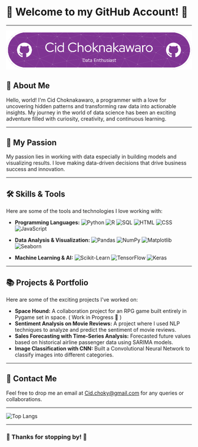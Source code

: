 # 🌟 Welcome to my GitHub Account! 🌟

---

![Header](github-header-image.png)

## 👋 About Me
Hello, world! I'm Cid Choknakawaro, a programmer with a love for uncovering hidden patterns and transforming raw data into actionable insights. My journey in the world of data science has been an exciting adventure filled with curiosity, creativity, and continuous learning.

---

## 🎨 My Passion
My passion lies in working with data especially in building models and visualizing results. I love making data-driven decisions that drive business success and innovation.

---

## 🛠️ Skills & Tools
Here are some of the tools and technologies I love working with:

- **Programming Languages:** 
  ![Python](https://img.shields.io/badge/Python-3776AB?style=for-the-badge&logo=python&logoColor=white)
  ![R](https://img.shields.io/badge/R-276DC3?style=for-the-badge&logo=r&logoColor=white)
  ![SQL](https://img.shields.io/badge/SQL-4479A1?style=for-the-badge&logo=postgresql&logoColor=white)
  ![HTML](https://img.shields.io/badge/HTML-E34F26?style=for-the-badge&logo=html5&logoColor=white)
  ![CSS](https://img.shields.io/badge/CSS-1572B6?style=for-the-badge&logo=css3&logoColor=white)
  ![JavaScript](https://img.shields.io/badge/JavaScript-F7DF1E?style=for-the-badge&logo=javascript&logoColor=black)

- **Data Analysis & Visualization:** 
  ![Pandas](https://img.shields.io/badge/Pandas-150458?style=for-the-badge&logo=pandas&logoColor=white)
  ![NumPy](https://img.shields.io/badge/NumPy-013243?style=for-the-badge&logo=numpy&logoColor=white)
  ![Matplotlib](https://img.shields.io/badge/Matplotlib-11557C?style=for-the-badge&logo=matplotlib&logoColor=white)
  ![Seaborn](https://img.shields.io/badge/Seaborn-3776AB?style=for-the-badge&logo=python&logoColor=white)

- **Machine Learning & AI:** 
  ![Scikit-Learn](https://img.shields.io/badge/Scikit--Learn-F7931E?style=for-the-badge&logo=scikit-learn&logoColor=white)
  ![TensorFlow](https://img.shields.io/badge/TensorFlow-FF6F00?style=for-the-badge&logo=tensorflow&logoColor=white)
  ![Keras](https://img.shields.io/badge/Keras-D00000?style=for-the-badge&logo=keras&logoColor=white)

---

## 📚 Projects & Portfolio
Here are some of the exciting projects I've worked on:

- **Space Hound:** A collaboration project for an RPG game built entirely in Pygame set in space. ( Work in Progress 🌟 ) 
- **Sentiment Analysis on Movie Reviews:** A project where I used NLP techniques to analyze and predict the sentiment of movie reviews.
- **Sales Forecasting with Time-Series Analysis:** Forecasted future values based on historical airline passenger data using SARIMA models.
- **Image Classification with CNN:** Built a Convolutional Neural Network to classify images into different categories.

---

## 📧 Contact Me
Feel free to drop me an email at [Cid.choky@gmail.com](mailto:Cid.choky@gmail.com) for any queries or collaborations.

---

![Top Langs](https://github-readme-stats.vercel.app/api/top-langs/?username=CidChoknakawaro&layout=compact&theme=radical) 

---

### 🌟 Thanks for stopping by! 🌟
